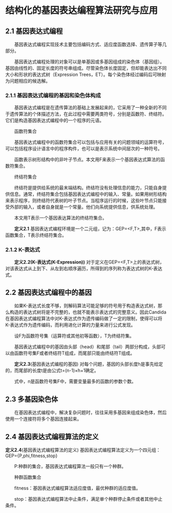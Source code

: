 # 结构化的基因表达编程算法研究与应用

## 2.1 基因表达式编程

&emsp;&emsp;基因表达式编程实现技术主要包括编码方式、适应度函数选择、遗传算子等几部分。

&emsp;&emsp;基因表达式编程处理的对象可以是单基因或多基因组成的染色体（基因组）。基因由线性的、固定长度的符号串组成。尽管染色体长度固定，但却能表达出不同大小和形状的表达式树（Expression Trees，ET）。每个染色体经过编码后可映射为问题相应的候选解。

### 2.1.1 基因表达式编程的基因和染色体构成

&emsp;&emsp;基因表达式编程是在遗传算法的基础上发展起来的，它采用了一种全新的不同于遗传算法的个体描述方法，在此过程中需要两类符号，分别是函数符、终结符。它们是构造基因表达式编程中的一个程序的元语。

&emsp;&emsp;函数符集合

&emsp;&emsp;基因表达式编程中的函数符集合可以包括与应用有关的问题领域的运算符号，可以包括程序设计语言中的程序构件，也可以是表示系统中间层次的一种符号。

&emsp;&emsp;函数表示树形结构中的非叶子节点。本文用F来表示一个基因表达式算法的函数符集合。

&emsp;&emsp;终结符集合

&emsp;&emsp;终结符是提供给系统的最末端结构。终结符没有处理信息的能力，只能自身提供信息。通常，终结符集合包括基因表达式编程中的输入、常量。如果用树形结构来表示程序，则终结符代表树的叶子节点。当程序运行的时候，这些叶节点只能接受外部的输入，或者自身就是一个常量。他们向系统提供信息，供系统处理。

&emsp;&emsp;本文用T表示一个基因表达算法的终结符集合。

&emsp;&emsp;__定义2.1__ 基因表达式编程环境是一个二元组，记为：GEP=<F,T>,其中，F表示函数集合，T表示终结符集合。

### 2.1.2 K-表达式

&emsp;&emsp;__定义2.2(K-表达式(K-Expression))__ 对于定义在GEP=<F,T>上的表达式树，对该表达式从上到下、从左到右顺序遍历，所得到的序列称为表达式树的K-表达式。

## 2.2 基因表达式编程中的基因

&emsp;&emsp;如果K-表达式长度不够，则解码算法可能足够的符号用于构造表达式树，那么构造的表达式树将是不完整的，也就不能表示表达式的完整意义。因此Candida在基因表达式编程算法中对K-表达式作为遗传编码做了一定的限制，使得可以将K-表达式作为遗传编码，而利用进化计算的力量来进行公式发现。

&emsp;&emsp;设F为函数符号集（运算符或其他初等函数），T为终结符集。

&emsp;&emsp;基因表达式编程中的基因由头部（head）和尾部（tail）两部分构成，头部可以由函数符号集F或者终结符T组成，而尾部只能由终结符T组成。

&emsp;&emsp;__定义2.3__(基因表达式编程的基因) 对每个问题，基因的头部长度h是事先给定的，而尾部的长度t是由公式t=(n-1)×h+1确定。

&emsp;&emsp;式中，n是函数符号集F中，需要变量最多的函数的参数个数。

## 2.3 多基因染色体

&emsp;&emsp;在基因表达式编程中，解决复杂问题时，往往采用多基因来组成染色体，然后使用一个连接符将多个基因连接起来。

## 2.4 基因表达式编程算法的定义

__定义2.4__(基因表达式编程算法的定义) 基因表达式编程算法定义为一个四元组：GEP={P,phi,fitness,stop}

&emsp;&emsp;P:种群的集合，基因表达式编程算法一般只有一个种群。

&emsp;&emsp;种群函数集合

&emsp;&emsp;fitness：基因表达式编程算法适应度值，最优种群的适应度值。

&emsp;&emsp;stop：基因表达式编程算法中止条件，满足单个种群停止条件或者其他中止条件。
